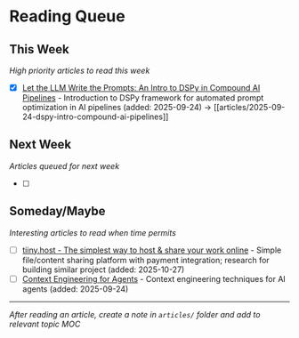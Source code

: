 # Reading Queue

## This Week
*High priority articles to read this week*

- [x] [Let the LLM Write the Prompts: An Intro to DSPy in Compound AI Pipelines](https://www.youtube.com/watch?v=I9ZtkgYZnOw) - Introduction to DSPy framework for automated prompt optimization in AI pipelines (added: 2025-09-24) → [[articles/2025-09-24-dspy-intro-compound-ai-pipelines]]

## Next Week  
*Articles queued for next week*

- [ ] 

## Someday/Maybe
*Interesting articles to read when time permits*

- [ ] [tiiny.host - The simplest way to host & share your work online](https://tiiny.host) - Simple file/content sharing platform with payment integration; research for building similar project (added: 2025-10-27)
- [ ] [Context Engineering for Agents](https://www.youtube.com/watch?v=4GiqzUHD5AA) - Context engineering techniques for AI agents (added: 2025-09-24) 

---
*After reading an article, create a note in `articles/` folder and add to relevant topic MOC*